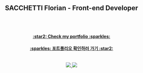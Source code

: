 <div align="center">
  <h2>SACCHETTI Florian - Front-end Developer</h2>
</div>

<br />
<br />


<div align="center">
  <h4><a href="https://floriansacc.github.io/" text-decoration="none; color:inherit;">:star2: Check my portfolio :sparkles:</a></h4>
  <h4><a href="https://floriansacc.github.io/" text-decoration="none; color:inherit;">:sparkles: 포트폴리오 확인하러 가기 :star2:</a></h4>
</div>

<br />

<div align="center">
  <a href="https://fr.linkedin.com/in/florian-sacchetti-34ba59191">
    <img src="https://img.shields.io/badge/Florian%20Sacchetti-0077B5?style=for-the-badge&logo=linkedin&logoColor=white" />
  </a>
  <a href="mailto:florian.sacchetti@gmail.com" target="_blank">
    <img src="https://img.shields.io/badge/florian.sacchetti@gmail.com-D14836?style=for-the-badge&logo=gmail&logoColor=white" />
  </a>
</div>



<!--
**floriansacc/floriansacc** is a ✨ _special_ ✨ repository because its `README.md` (this file) appears on your GitHub profile.

Here are some ideas to get you started:

- 🔭 I’m currently working on ...
- 🌱 I’m currently learning ...
- 👯 I’m looking to collaborate on ...
- 🤔 I’m looking for help with ...
- 💬 Ask me about ...
- 📫 How to reach me: ...
- 😄 Pronouns: ...
- ⚡ Fun fact: ...
-->

